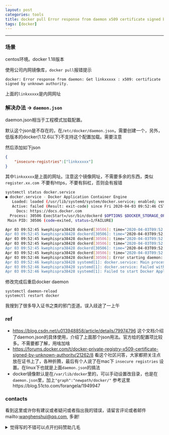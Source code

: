 ```yaml
---
layout: post
categories: tools
title: docker pull Error response from daemon x509 certificate signed by unknown authority.
tags: [docker]
---
```


  

---

 

### 场景

centos环境。docker 1.18版本

使用公司内网镜像库，`docker pull`报错提示

```shell
docker: Error response from daemon: Get linkxxxxx : x509: certificate signed by unknown authority.
```

上面的`linkxxxxx`是内网网址

### 解决办法 -> `daemon.json`

daemon.json相当于工程模式加载配置。

默认这个json是不存在的，在`/etc/docker/daemon.json`，需要创建一个，另外，低版本的docker(1.12.6以下)不支持这个配置加载。需要注意

然后添加如下json

```json
{
    "insecure-registries":["linkxxxxx"]
}
```

其中`linkxxxxx`是上面的网址。注意这个镜像网址，不需要多余的东西，类似 `register.xx.com `不要有https，不要有斜杠，否则会有报错

```bash
systemctl status docker.service
● docker.service - Docker Application Container Engine
   Loaded: loaded (/usr/lib/systemd/system/docker.service; enabled; vendor preset: disabled)
   Active: failed (Result: exit-code) since Fri 2020-04-03 09:52:46 CST; 53s ago
     Docs: https://docs.docker.com
  Process: 30506 ExecStart=/usr/bin/dockerd $OPTIONS $DOCKER_STORAGE_OPTIONS $DOCKER_NETWORK_OPTIONS $INSECURE_REGISTRY (code=exited, status=1/FAILURE)
 Main PID: 30506 (code=exited, status=1/FAILURE)

Apr 03 09:52:45 kwephispra38428 dockerd[30506]: time="2020-04-03T09:52:45.183750000+08:00" level=info msg=serving... address="/var/run/docker/containerd/cont>
Apr 03 09:52:45 kwephispra38428 dockerd[30506]: time="2020-04-03T09:52:45.183810260+08:00" level=info msg=serving... address="/var/run/docker/containerd/cont>
Apr 03 09:52:45 kwephispra38428 dockerd[30506]: time="2020-04-03T09:52:45.183828300+08:00" level=info msg="containerd successfully booted in 0.006990s"
Apr 03 09:52:45 kwephispra38428 dockerd[30506]: time="2020-04-03T09:52:45.188993960+08:00" level=info msg="pickfirstBalancer: HandleSubConnStateChange: 0x400>
Apr 03 09:52:45 kwephispra38428 dockerd[30506]: time="2020-04-03T09:52:45.189921780+08:00" level=warning msg="insecure registry https://registry-xx>
Apr 03 09:52:45 kwephispra38428 dockerd[30506]: time="2020-04-03T09:52:45.190047920+08:00" level=info msg="stopping healthcheck following graceful shutdown" >
Apr 03 09:52:46 kwephispra38428 dockerd[30506]: Error starting daemon: insecure registry registry-xx.com/ is not valid: invalid host "
Apr 03 09:52:46 kwephispra38428 systemd[1]: docker.service: Main process exited, code=exited, status=1/FAILURE
Apr 03 09:52:46 kwephispra38428 systemd[1]: docker.service: Failed with result 'exit-code'.
Apr 03 09:52:46 kwephispra38428 systemd[1]: Failed to start Docker Application Container Engine.

```



修改完成后重启docker daemon

```shell
systemctl daemon-reload
systemctl restart docker
```



我搜到了很多导入证书之类的邪门歪道。误入歧途了一上午



### ref

- https://blog.csdn.net/u013948858/article/details/79974796 这个文档介绍了daemon.json的具体使用，介绍了上面那个json用法。官方给的配置项比较多。不需要都了解，用啥加啥
- https://forums.docker.com/t/docker-private-registry-x509-certificate-signed-by-unknown-authority/21262/8 看这个社区问答，大家都把关注点放在证书上了，各种折腾，最后有个人说了在mac下 `insecure registries` 设置。在linux下也就是上面`daemon.json`的搞法
- docker镜像默认是在`/var/lib/docker`里的，可以手动设置改目录，也是在`daemon.json`里，加上`"graph":"newpath/docker/"` 参考这里https://blog.51cto.com/forangela/1949947

### contacts

看到这里或许你有建议或者疑问或者指出我的错误，请留言评论或者邮件mailto:wanghenshui@qq.com, 多谢! 
<details>
<summary>觉得写的不错可以点开扫码赞助几毛</summary>
![微信转账](https://wanghenshui.github.io/assets/wepay.png)
</details>



